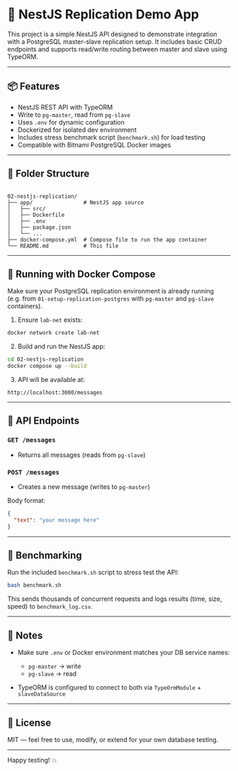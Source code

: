 # 🚀 NestJS Replication Demo App

This project is a simple NestJS API designed to demonstrate integration with a PostgreSQL master-slave replication setup. It includes basic CRUD endpoints and supports read/write routing between master and slave using TypeORM.

---

## 📦 Features

- NestJS REST API with TypeORM
- Write to `pg-master`, read from `pg-slave`
- Uses `.env` for dynamic configuration
- Dockerized for isolated dev environment
- Includes stress benchmark script (`benchmark.sh`) for load testing
- Compatible with Bitnami PostgreSQL Docker images

---

## 🧱 Folder Structure

```

02-nestjs-replication/
├── app/                # NestJS app source
│   ├── src/
│   ├── Dockerfile
│   ├── .env
│   ├── package.json
│   └── ...
├── docker-compose.yml  # Compose file to run the app container
└── README.md           # This file

````

---

## 🐳 Running with Docker Compose

Make sure your PostgreSQL replication environment is already running  
(e.g. from `01-setup-replication-postgres` with `pg-master` and `pg-slave` containers).

1. Ensure `lab-net` exists:

```bash
docker network create lab-net
````

2. Build and run the NestJS app:

```bash
cd 02-nestjs-replication
docker compose up --build
```

3. API will be available at:

```
http://localhost:3000/messages
```

---

## 🔧 API Endpoints

### `GET /messages`

* Returns all messages (reads from `pg-slave`)

### `POST /messages`

* Creates a new message (writes to `pg-master`)

Body format:

```json
{
  "text": "your message here"
}
```

---

## 🧪 Benchmarking

Run the included `benchmark.sh` script to stress test the API:

```bash
bash benchmark.sh
```

This sends thousands of concurrent requests and logs results (time, size, speed) to `benchmark_log.csv`.

---

## 📝 Notes

* Make sure `.env` or Docker environment matches your DB service names:

  * `pg-master` → write
  * `pg-slave` → read
* TypeORM is configured to connect to both via `TypeOrmModule` + `slaveDataSource`

---

## 📄 License

MIT — feel free to use, modify, or extend for your own database testing.

---

Happy testing! 💥

```
